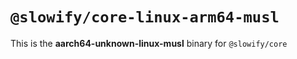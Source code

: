 # `@slowify/core-linux-arm64-musl`

This is the **aarch64-unknown-linux-musl** binary for `@slowify/core`

